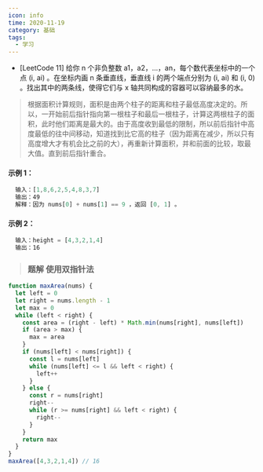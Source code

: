 ```yaml
---
icon: info
time: 2020-11-19
category: 基础
tags:
  - 学习
---
```


- [LeetCode 11] 给你 n 个非负整数 a1，a2，...，an，每个数代表坐标中的一个点 (i, ai) 。在坐标内画 n 条垂直线，垂直线 i 的两个端点分别为 (i, ai) 和 (i, 0) 。找出其中的两条线，使得它们与 x 轴共同构成的容器可以容纳最多的水。

> 根据面积计算规则，面积是由两个柱子的距离和柱子最低高度决定的。所以，一开始前后指针指向第一根柱子和最后一根柱子，计算这两根柱子的面积，此时他们距离是最大的。由于高度收到最低的限制，所以前后指针中高度最低的往中间移动，知道找到比它高的柱子（因为距离在减少，所以只有高度增大才有机会比之前的大），再重新计算面积，并和前面的比较，取最大值。直到前后指针重合。

#### 示例 1：
```js
  输入：[1,8,6,2,5,4,8,3,7]
  输出：49 
  解释：因为 nums[0] + nums[1] == 9 ，返回 [0, 1] 。
```

#### 示例 2：
```js
  输入：height = [4,3,2,1,4]
  输出：16
```


> ### 题解 使用双指针法

```js
function maxArea(nums) {
  let left = 0
  let right = nums.length - 1
  let max = 0
  while (left < right) {
    const area = (right - left) * Math.min(nums[right], nums[left])
    if (area > max) {
      max = area
    }
    if (nums[left] < nums[right]) {
      const l = nums[left]
      while (nums[left] <= l && left < right) {
        left++
      }
    } else {
      const r = nums[right]
      right--
      while (r >= nums[right] && left < right) {
        right--
      }
    }
    return max
  }
}
maxArea([4,3,2,1,4]) // 16
```



